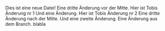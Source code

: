 Dies ist eine neue Datei!
Eine dritte Änderung vor der Mitte.
Hier ist Tobis Änderung nr 1
Und eine Änderung.
Hier ist Tobis Änderung nr 2
Eine dritte Änderung nach der Mitte.
Und eine zweite Änderung.
Eine Änderung aus dem Branch.
blabla
